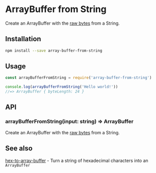 # ArrayBuffer from String

Create an ArrayBuffer with the [raw bytes][javascript-encoding] from a String.

## Installation

```sh
npm install --save array-buffer-from-string
```

## Usage

```js
const arrayBufferFromString = require('array-buffer-from-string')

console.log(arrayBufferFromString('Hello world!'))
//=> ArrayBuffer { byteLength: 24 }
```

## API

### arrayBufferFromString(input: string) => ArrayBuffer

Create an ArrayBuffer with the [raw bytes][javascript-encoding] from a String.

[javascript-encoding]: https://mathiasbynens.be/notes/javascript-encoding

## See also

[hex-to-array-buffer](https://github.com/LinusU/hex-to-array-buffer) - Turn a string of hexadecimal characters into an `ArrayBuffer`
